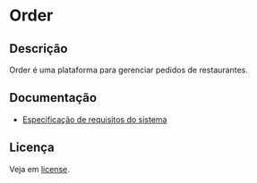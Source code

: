 # Order
## Descrição
Order é uma plataforma para gerenciar pedidos de restaurantes.

## Documentação
- [Especificação de requisitos do sistema](./docs/especificacao-de-requisitos-de-sistema.md)

## Licença
Veja em [license](./LICENSE).
